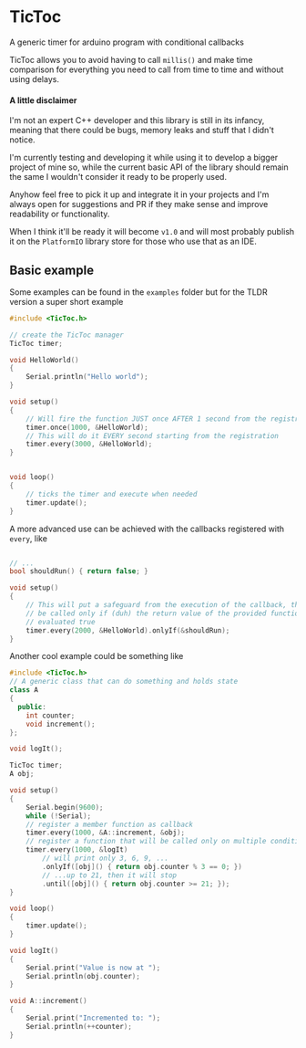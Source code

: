 # TicToc
A generic timer for arduino program with conditional callbacks

TicToc allows you to avoid having to call `millis()` and make time comparison for everything you need to call from time to time and without using delays.

#### A little disclaimer
I'm not an expert C++ developer and this library is still in its infancy, meaning that there could be bugs, memory leaks and stuff that I didn't notice.

I'm currently testing and developing it while using it to develop a bigger project of mine so, while the current basic API of the library should remain the same I wouldn't consider it ready to be properly used.

Anyhow feel free to pick it up and integrate it in your projects and I'm always open for suggestions and PR if they make sense and improve readability or functionality.

When I think it'll be ready it will become `v1.0` and will most probably publish it on the `PlatformIO` library store for those who use that as an IDE.

## Basic example
Some examples can be found in the `examples` folder but for the TLDR version a super short example
```c++
#include <TicToc.h>

// create the TicToc manager
TicToc timer;

void HelloWorld()
{
    Serial.println("Hello world");
}

void setup()
{
    // Will fire the function JUST once AFTER 1 second from the registration
    timer.once(1000, &HelloWorld);
    // This will do it EVERY second starting from the registration
    timer.every(3000, &HelloWorld);
}


void loop()
{
    // ticks the timer and execute when needed
    timer.update();
}
```

A more advanced use can be achieved with the callbacks registered with `every`, like

```c++

// ...
bool shouldRun() { return false; }

void setup()
{
    // This will put a safeguard from the execution of the callback, that will
    // be called only if (duh) the return value of the provided function is
    // evaluated true
    timer.every(2000, &HelloWorld).onlyIf(&shouldRun);
}

```

Another cool example could be something like

```c++
#include <TicToc.h>
// A generic class that can do something and holds state
class A
{
  public:
    int counter;
    void increment();
};

void logIt();

TicToc timer;
A obj;

void setup()
{
    Serial.begin(9600);
    while (!Serial);
    // register a member function as callback
    timer.every(1000, &A::increment, &obj);
    // register a function that will be called only on multiple conditions
    timer.every(1000, &logIt)
        // will print only 3, 6, 9, ...
        .onlyIf([obj]() { return obj.counter % 3 == 0; })
        // ...up to 21, then it will stop
        .until([obj]() { return obj.counter >= 21; });
}

void loop()
{
    timer.update();
}

void logIt()
{
    Serial.print("Value is now at ");
    Serial.println(obj.counter);
}

void A::increment()
{
    Serial.print("Incremented to: ");
    Serial.println(++counter);
}

```
